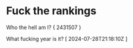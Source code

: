 # Fuck the rankings

Who the hell am I?
{ 2431507 }

What fucking year is it?
[ 2024-07-28T21:18:10Z ]

